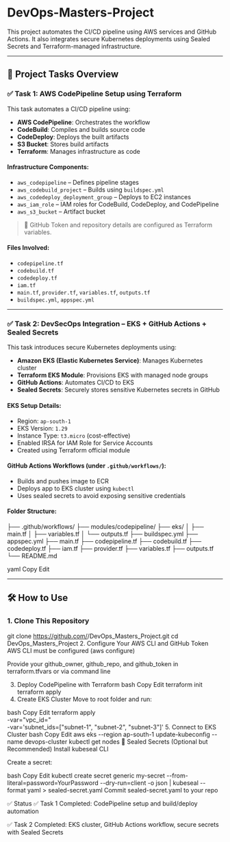 # DevOps-Masters-Project

This project automates the CI/CD pipeline using AWS services and GitHub Actions. It also integrates secure Kubernetes deployments using Sealed Secrets and Terraform-managed infrastructure.

---

## 📌 Project Tasks Overview

### ✅ Task 1: AWS CodePipeline Setup using Terraform

This task automates a CI/CD pipeline using:
- **AWS CodePipeline**: Orchestrates the workflow
- **CodeBuild**: Compiles and builds source code
- **CodeDeploy**: Deploys the built artifacts
- **S3 Bucket**: Stores build artifacts
- **Terraform**: Manages infrastructure as code

#### Infrastructure Components:
- `aws_codepipeline` – Defines pipeline stages
- `aws_codebuild_project` – Builds using `buildspec.yml`
- `aws_codedeploy_deployment_group` – Deploys to EC2 instances
- `aws_iam_role` – IAM roles for CodeBuild, CodeDeploy, and CodePipeline
- `aws_s3_bucket` – Artifact bucket

> 🔐 GitHub Token and repository details are configured as Terraform variables.

#### Files Involved:
- `codepipeline.tf`
- `codebuild.tf`
- `codedeploy.tf`
- `iam.tf`
- `main.tf`, `provider.tf`, `variables.tf`, `outputs.tf`
- `buildspec.yml`, `appspec.yml`

---

### ✅ Task 2: DevSecOps Integration – EKS + GitHub Actions + Sealed Secrets

This task introduces secure Kubernetes deployments using:
- **Amazon EKS (Elastic Kubernetes Service)**: Manages Kubernetes cluster
- **Terraform EKS Module**: Provisions EKS with managed node groups
- **GitHub Actions**: Automates CI/CD to EKS
- **Sealed Secrets**: Securely stores sensitive Kubernetes secrets in GitHub

#### EKS Setup Details:
- Region: `ap-south-1`
- EKS Version: `1.29`
- Instance Type: `t3.micro` (cost-effective)
- Enabled IRSA for IAM Role for Service Accounts
- Created using Terraform official module

#### GitHub Actions Workflows (under `.github/workflows/`):
- Builds and pushes image to ECR
- Deploys app to EKS cluster using `kubectl`
- Uses sealed secrets to avoid exposing sensitive credentials

#### Folder Structure:
├── .github/workflows/
├── modules/codepipeline/
├── eks/
│ ├── main.tf
│ ├── variables.tf
│ └── outputs.tf
├── buildspec.yml
├── appspec.yml
├── main.tf
├── codepipeline.tf
├── codebuild.tf
├── codedeploy.tf
├── iam.tf
├── provider.tf
├── variables.tf
├── outputs.tf
└── README.md

yaml
Copy
Edit

---

## 🛠️ How to Use

### 1. Clone This Repository

git clone https://github.com/<your-username>/DevOps_Masters_Project.git
cd DevOps_Masters_Project
2. Configure Your AWS CLI and GitHub Token
AWS CLI must be configured (aws configure)

Provide your github_owner, github_repo, and github_token in terraform.tfvars or via command line

3. Deploy CodePipeline with Terraform
bash
Copy
Edit
terraform init
terraform apply
4. Create EKS Cluster
Move to root folder and run:

bash
Copy
Edit
terraform apply \
  -var="vpc_id=<your-vpc-id>" \
  -var='subnet_ids=["subnet-1", "subnet-2", "subnet-3"]'
5. Connect to EKS Cluster
bash
Copy
Edit
aws eks --region ap-south-1 update-kubeconfig --name devops-cluster
kubectl get nodes
🔐 Sealed Secrets (Optional but Recommended)
Install kubeseal CLI

Create a secret:

bash
Copy
Edit
kubectl create secret generic my-secret --from-literal=password=YourPassword --dry-run=client -o json | kubeseal --format yaml > sealed-secret.yaml
Commit sealed-secret.yaml to your repo

✅ Status
✅ Task 1 Completed: CodePipeline setup and build/deploy automation

✅ Task 2 Completed: EKS cluster, GitHub Actions workflow, secure secrets with Sealed Secrets
